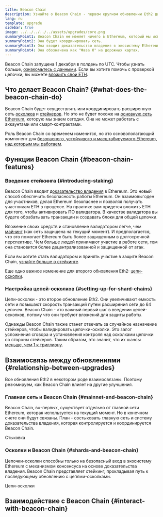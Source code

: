 ```yaml
---
title: Beacon Chain
description: Узнайте о Beacon Chain - первом крупном обновлении Eth2 для Ethereum.
lang: ru
template: upgrade
sidebar: true
image: ../../../../../assets/upgrades/core.png
summaryPoint1: Beacon Chain не меняет ничего в Ethereum, который мы используем сегодня
summaryPoint2: Она будет координировать сеть.
summaryPoint3: Она вводит доказательство владения в экосистему Ethereum.
summaryPoint4: Она обозначена как "Фаза 0" на дорожных картах.
---
```


<UpgradeStatus isShipped date="Отправленный!">
    Beacon Chain запущена 1 декабря в полдень по UTC. Чтобы узнать больше, <a href="https://beaconscan. com/">ознакомьтесь с данными</a>. Если вы хотите помочь с проверкой цепочки, вы можете <a href="/staking/">вложить свои ETH</a>.
</UpgradeStatus>

## Что делает Beacon Chain? {#what-does-the-beacon-chain-do}

Beacon Chain будет осуществлять или координировать расширенную сеть [осколков](/upgrades/shard-chains/) и [стейкеров](/staking/). Но это не будет похоже на [основную сеть Ethereum](/glossary/#mainnet), которую мы знаем сегодня. Она не может работать с аккаунтами или смарт-контрактами.

Роль Beacon Chain со временем изменится, но это основополагающий компонент для [безопасного, устойчивого и масштабируемого Ethereum, над которым мы работаем](/eth2/vision/).

## Функции Beacon Chain {#beacon-chain-features}

### Введение стейкинга {#introducing-staking}

Beacon Chain вводит [доказательство владения](/developers/docs/consensus-mechanisms/pos/) в Ethereum. Это новый способ обеспечить безопасность работы Ethereum. Он взаимовыгоден для участников, делая Ethereum безопаснее и позволяя получать участникам ETH в процессе. На практике вам придется вложить ETH для того, чтобы активировать ПО валидатора. В качестве валидатора вы будете обрабатывать транзакции и создавать блоки для общей цепочки.

Вложение своих средств и становление валидатором легче, чем [майнинг](/developers/docs/mining/) (как сеть защищена на текущий момент). И предполагается, что это помогает Ethereum быть более защищенным в долгосрочной перспективе. Чем больше людей принимают участие в работе сети, тем она становится более децентрализованной и защищенной от атак.

<InfoBanner emoji=":money_bag:">
Если вы хотите стать валидатором и принять участие в защите Beacon Chain, <a href="/staking/">узнайте больше о стейкинге</a>.
</InfoBanner>

Еще одно важное изменение для второго обновления Eth2: [цепи-осколки](/upgrades/shard-chains/).

### Настройка цепей-осколков {#setting-up-for-shard-chains}

Цепи-осколки - это второе обновление Eth2. Они увеличивают емкость сети и повышают скорость транзакций путем расширения сети до 64 цепочек. Beacon Chain - это важный первый шаг в введении цепей-осколков, потому что они требуют вложений для защиты работы.

Однажды Beacon Chain также станет отвечать за случайное назначение стейкеров, чтобы валидировать цепочки-осколки. Это залог усложнения сговора и установления контроля над осколками цепочки со стороны стейкеров. Таким образом, это значит, что их шансы [меньше, чем 1 к триллиону](https://medium.com/@chihchengliang/minimum-committee-size-explained-67047111fa20).

## Взаимосвязь между обновлениями {#relationship-between-upgrades}

Все обновления Eth2 в некотором роде взаимосвязаны. Поэтому резюмируем, как Beacon Chain влияет на другие улучшения.

### Главная сеть и Beacon Chain {#mainnet-and-beacon-chain}

Beacon Chain, во-первых, существует отдельно от главной сети Ethereum, которая используется на текущий момент. Но в конечном счете они будут связаны. План - состыковать главную сеть и систему доказательства владения, которая контролируется и координируется Beacon Chain.

<ButtonLink to="/upgrades/merge/">Стыковка</ButtonLink>

### Осколки и Beacon Chain {#shards-and-beacon-chain}

Цепочки-осколки способны только на безопасный вход в экосистему Ethereum с механизмом консенсуса на основе доказательства владения. Beacon Chain представляет стейкинг, прокладывая путь к последующему обновлению с цепями-осколками.

<ButtonLink to="/upgrades/shard-chains/">Цепи-осколки</ButtonLink>

<Divider />

## Взаимодействие с Beacon Chain {#interact-with-beacon-chain}

<Eth2BeaconChainActions />
